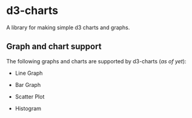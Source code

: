 # d3-charts
A library for making simple d3 charts and graphs.

## Graph and chart support

The following graphs and charts are supported by d3-charts (_as of yet_):

- Line Graph

- Bar Graph

- Scatter Plot

- Histogram
